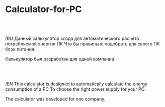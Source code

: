 # Calculator-for-PC

<br>
<br>

/RU
Данный калькулятор созда для автоматического расчета потребляемой энергии ПК
Что бы правильно подобрать для своего ПК блок питания.

Калькулятор был разработан для одной компании.

<br>
<br>

/EN
This calculator is designed to automatically calculate the energy consumption of a PC
To choose the right power supply for your PC.

The calculator was developed for one company.
